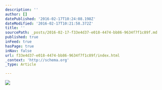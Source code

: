 ```yaml
---
description: ''
author: []
datePublished: '2016-02-17T10:24:08.198Z'
dateModified: '2016-02-17T10:21:58.372Z'
title: ''
sourcePath: _posts/2016-02-17-f33e4d37-e018-4474-bb86-9634f7f1c89f.md
published: true
inFeed: true
hasPage: true
inNav: false
url: f33e4d37-e018-4474-bb86-9634f7f1c89f/index.html
_context: 'http://schema.org'
_type: Article

---
```

![](https://the-grid-user-content.s3-us-west-2.amazonaws.com/cff998f9-ffab-4784-abd6-d39b3d751975.JPG)